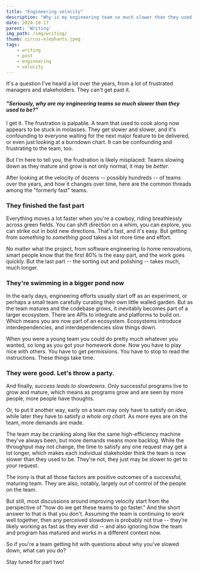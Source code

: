 ```yaml
---
title: "Engineering velocity"
description: "Why is my engineering team so much slower than they used to be?"
date: 2024-10-17
parent: 'Writing'
img_path: /img/writing/
thumb: circus-elephants.jpeg
tags:
    - writing
    - post
    - engineering
    - velocity
---
```


It's a question I've heard a lot over the years, from a lot of frustrated managers and stakeholders. They can't get past it.

#### _"Seriously, why are my engineering teams so much slower than they used to be?"_

I get it. The frustration is palpable. A team that used to cook along now appears to be stuck in molasses. They get slower and slower, and it's confounding to everyone waiting for the next major feature to be delivered, or even just looking at a burndown chart. It can be confounding and frustrating to the team, too. 

But I'm here to tell you, the frustration is likely misplaced: Teams slowing down as they mature and grow is not only normal, it may be _better_. 

After looking at the velocity of dozens -- possibly hundreds -- of teams over the years, and how it changes over time, here are the common threads among the "formerly fast" teams.

### They finished the fast part
Everything moves a lot faster when you're a cowboy, riding breathlessly across green fields. You can shift direction on a whim, you can explore, you can strike out in bold new directions. That's fast, and it's easy. But getting from _something_ to _something good_ takes a lot more time and effort. 

No matter what the project, from software engineering to home renovations, smart people know that the first 80% is the easy part, and the work goes quickly. But the last part -- the sorting out and polishing -- takes much, much longer.

### They're swimming in a bigger pond now
In the early days, engineering efforts usually start off as an experiment, or perhaps a small team carefully curating their own little walled garden. But as the team matures and the codebase grows, it inevitably becomes part of a larger ecosystem. There are APIs to integrate and platforms to build on. Which means you are now part of an ecosystem. Ecosystems introduce interdependencies, and interdependencies slow things down.

When you were a young team you could do pretty much whatever you wanted, so long as you got your homework done. Now you have to play nice with others. You have to get permissions. You have to stop to read the instructions. These things take time.

### They were good. Let's throw a party.
And finally, _success leads to slowdowns_. Only successful programs live to grow and mature, which means as programs grow and are seen by more people, more people have thoughts.

Or, to put it another way, early on a team may only have to satisfy _an idea_, while later they have to satisfy _a whole org chart_. As more eyes are on the team, more demands are made. 

The team may be cranking along like the same high-efficiency machine they've always been, but more demands means more backlog. While the throughput may not change, the time to satisfy any one request may get a lot longer, which makes each individual stakeholder think the team is now slower than they used to be. They're not, they just may be slower to get to _your_ request.

The irony is that all those factors are positive outcomes of a successful, maturing team. They are also, notably, largely out of control of the people on the team.

But still, most discussions around improving velocity start from the perspective of "how do we get these teams to go faster." And the short answer to that is that you don't. Assuming the team is continuing to work well together, then any perceived slowdown is probably not true -- they're likely working as fast as they ever did -- and also ignoring how the team and program has matured and works in a different context now.

So if you're a team getting hit with questions about why you've slowed down, what can you do?

Stay tuned for part two!


